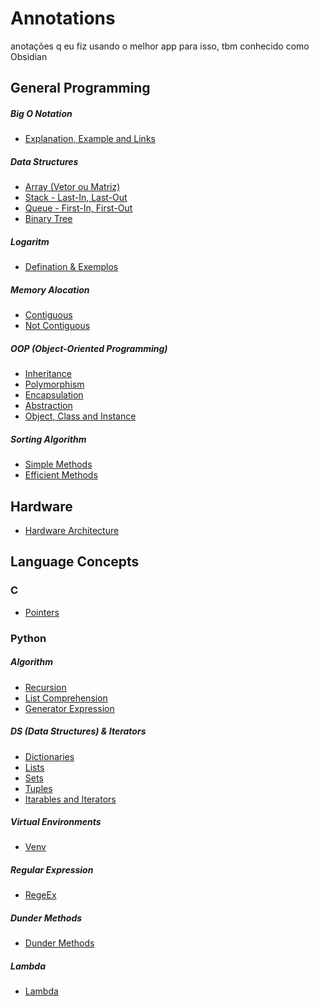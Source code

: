 # Annotations
anotações q eu fiz usando o melhor app para isso, tbm conhecido como Obsidian


## General Programming
##### Big O Notation

- [Explanation, Example and Links](General%20Programming/Big%20O%20Notation/Explanation,%20Example%20and%20Links.md)

##### Data Structures

- [Array (Vetor ou Matriz)](General%20Programming/Data%20Structures/Array%20(Vetor%20ou%20Matriz).md)
- [Stack - Last-In, Last-Out](General%20Programming/Data%20Structures/Stack%20-%20Last-In,%20Last-Out.md)
- [Queue - First-In, First-Out](General%20Programming/Data%20Structures/Queue%20-%20First-In,%20First-Out.md)
- [Binary Tree](General%20Programming/Data%20Structures/Binary%20Tree.md)


##### Logaritm
- [Defination & Exemplos](General%20Programming/Logaritm/Defination%20&%20Exemplos.md)

##### Memory Alocation
- [Contiguous](General%20Programming/Memory%20Alocation/Contiguous.md)
- [Not Contiguous](General%20Programming/Memory%20Alocation/Not%20Contiguous.md)

##### OOP (Object-Oriented Programming)
- [Inheritance](General%20Programming/OOP%20(Object-Oriented%20Programming)/Inheritance.md)
- [Polymorphism](General%20Programming/OOP%20(Object-Oriented%20Programming)/Polymorphism.md)
- [Encapsulation](General%20Programming/OOP%20(Object-Oriented%20Programming)/Encapsulation.md)
- [Abstraction](General%20Programming/OOP%20(Object-Oriented%20Programming)/Abstraction.md)
- [Object, Class and Instance](General%20Programming/OOP%20(Object-Oriented%20Programming)/Object,%20Class%20and%20Instance.md)

##### Sorting Algorithm
- [Simple Methods](General%20Programming/Sorting%20Algorithm/Simple%20Methods.md)
- [Efficient Methods](General%20Programming/Sorting%20Algorithm/Efficient%20Methods.md)


## Hardware
- [Hardware Architecture](Hardware%20Architecture.md)


## Language Concepts

### C
- [Pointers](Language%20Concepts/C/Pointers.md)


### Python

##### Algorithm
- [Recursion](Language%20Concepts/Python/Algorithm/Recursion.md)
- [List Comprehension](Language%20Concepts/Python/Algorithm/List%20Comprehension.md)
- [Generator Expression](Language%20Concepts/Python/Algorithm/Generator%20Expression.md)

##### DS (Data Structures) & Iterators
- [Dictionaries](Language%20Concepts/Python/DS%20&%20Iterators/Dictionaries.md)
- [Lists](Language%20Concepts/Python/DS%20&%20Iterators/Lists.md)
- [Sets](Language%20Concepts/Python/DS%20&%20Iterators/Sets.md)
- [Tuples](Language%20Concepts/Python/DS%20&%20Iterators/Tuples.md)
- [Itarables and Iterators](Language%20Concepts/Python/DS%20&%20Iterators/Itarables%20and%20Iterators.md)

##### Virtual Environments
- [Venv](Language%20Concepts/Python/Virtual%20Environments/Venv.md)

##### Regular Expression
- [RegeEx](Language%20Concepts/Python/Regular%20Expression/RegeEx.md)

##### Dunder Methods
- [Dunder Methods](Language%20Concepts/Python/Dunder%20Methods/Dunder%20Methods.md)

##### Lambda
- [Lambda](Language%20Concepts/Python/Lambda/Lambda.md)
